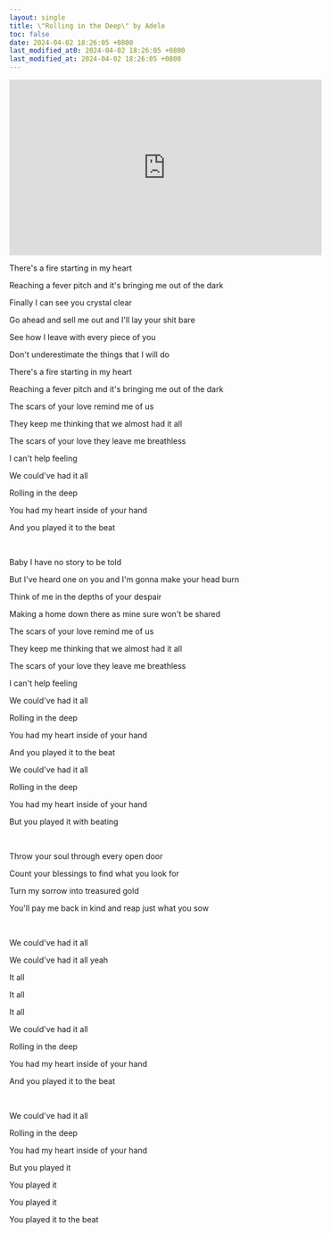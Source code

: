```yaml
---
layout: single
title: \"Rolling in the Deep\" by Adele
toc: false
date: 2024-04-02 18:26:05 +0800
last_modified_at0: 2024-04-02 18:26:05 +0800
last_modified_at: 2024-04-02 18:26:05 +0800
---
```


<iframe width="560" height="315" src="https://www.youtube.com/embed/fbmI-z_mIpk?si=MNIPgFy57rSOmttY" title="YouTube video player" frameborder="0" allow="accelerometer; autoplay; clipboard-write; encrypted-media; gyroscope; picture-in-picture; web-share" referrerpolicy="strict-origin-when-cross-origin" allowfullscreen></iframe>

<br>

There's a fire starting in my heart

Reaching a fever pitch and it's bringing me out of the dark

Finally I can see you crystal clear

Go ahead and sell me out and I'll lay your shit bare

See how I leave with every piece of you

Don't underestimate the things that I will do

There's a fire starting in my heart

Reaching a fever pitch and it's bringing me out of the dark

The scars of your love remind me of us

They keep me thinking that we almost had it all

The scars of your love they leave me breathless

I can't help feeling

We could've had it all

Rolling in the deep

You had my heart inside of your hand

And you played it to the beat

<br>

Baby I have no story to be told

But I've heard one on you and I'm gonna make your head burn

Think of me in the depths of your despair

Making a home down there as mine sure won't be shared

The scars of your love remind me of us

They keep me thinking that we almost had it all

The scars of your love they leave me breathless

I can't help feeling

We could've had it all

Rolling in the deep

You had my heart inside of your hand

And you played it to the beat

We could've had it all

Rolling in the deep

You had my heart inside of your hand

But you played it with beating

<br>

Throw your soul through every open door

Count your blessings to find what you look for

Turn my sorrow into treasured gold

You'll pay me back in kind and reap just what you sow

<br>

We could've had it all

We could've had it all yeah

It all

It all

It all

We could've had it all

Rolling in the deep

You had my heart inside of your hand

And you played it to the beat

<br>

We could've had it all

Rolling in the deep

You had my heart inside of your hand

But you played it 

You played it

You played it 

You played it to the beat

<br>
